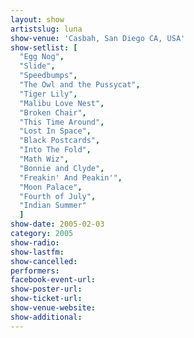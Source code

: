 ```yaml
---
layout: show
artistslug: luna
show-venue: 'Casbah, San Diego CA, USA'
show-setlist: [
  "Egg Nog",
  "Slide",
  "Speedbumps",
  "The Owl and the Pussycat",
  "Tiger Lily",
  "Malibu Love Nest",
  "Broken Chair",
  "This Time Around",
  "Lost In Space",
  "Black Postcards",
  "Into The Fold",
  "Math Wiz",
  "Bonnie and Clyde",
  "Freakin' And Peakin'",
  "Moon Palace",
  "Fourth of July",
  "Indian Summer"
  ]
show-date: 2005-02-03
category: 2005
show-radio: 
show-lastfm: 
show-cancelled: 
performers: 
facebook-event-url: 
show-poster-url: 
show-ticket-url: 
show-venue-website: 
show-additional: 
---
```


